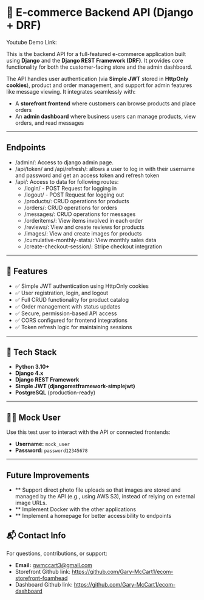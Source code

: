 # 🛒 E-commerce Backend API (Django + DRF)

Youtube Demo Link: 

This is the backend API for a full-featured e-commerce application built using **Django** and the **Django REST Framework (DRF)**. It provides core functionality for both the customer-facing store and the admin dashboard.

The API handles user authentication (via **Simple JWT** stored in **HttpOnly cookies**), product and order management, and support for admin features like message viewing. It integrates seamlessly with:

- A **storefront frontend** where customers can browse products and place orders
- An **admin dashboard** where business users can manage products, view orders, and read messages

---

## Endpoints
- /admin/: Access to django admin page.
- /api/token/ and /api/refresh/: allows a user to log in with their username and password and get an access token and refresh token
- /api/: Access to data for following routes:
  - /login/ - POST Request for logging in
  - /logout/ - POST Request for logging out
  - /products/: CRUD operations for products
  - /orders/: CRUD operations for orders
  - /messages/: CRUD operations for messages
  - /orderitems/: View items involved in each order
  - /reviews/: View and create reviews for products
  - /images/: View and create images for products
  - /cumulative-monthly-stats/: View monthly sales data
  - /create-checkout-session/: Stripe checkout integration
---

## 🚀 Features

- ✅ Simple JWT authentication using HttpOnly cookies  
- ✅ User registration, login, and logout  
- ✅ Full CRUD functionality for product catalog  
- ✅ Order management with status updates  
- ✅ Secure, permission-based API access  
- ✅ CORS configured for frontend integrations  
- ✅ Token refresh logic for maintaining sessions  

---

## 🧱 Tech Stack

- **Python 3.10+**  
- **Django 4.x**  
- **Django REST Framework**  
- **Simple JWT (djangorestframework-simplejwt)**  
- **PostgreSQL** (production-ready)

---

## 👨‍💻 Mock User

Use this test user to interact with the API or connected frontends:

- **Username:** `mock_user`  
- **Password:** `password12345678`

---

## Future Improvements

- ** Support direct photo file uploads so that images are stored and managed by the API (e.g., using AWS S3), instead of relying on external image URLs.
- ** Implement Docker with the other applications
- ** Implement a homepage for better accessibility to endpoints

## 📬 Contact Info

For questions, contributions, or support:

- **Email:** gwmccart3@gmail.com
- Storefront Github link: https://github.com/Gary-McCart1/ecom-storefront-foamhead
- Dashboard Github link: https://github.com/Gary-McCart1/ecom-dashboard








